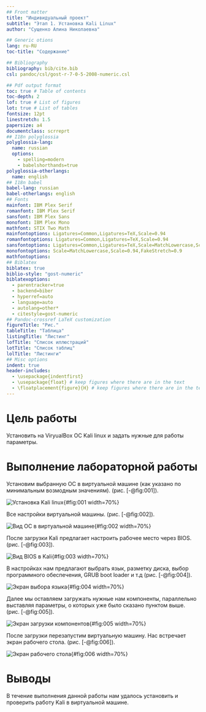 ```yaml
---
## Front matter
title: "Индивидуальный проект"
subtitle: "Этап 1. Установка Kali Linux"
author: "Сущенко Алина Николаевна"

## Generic otions
lang: ru-RU
toc-title: "Содержание"

## Bibliography
bibliography: bib/cite.bib
csl: pandoc/csl/gost-r-7-0-5-2008-numeric.csl

## Pdf output format
toc: true # Table of contents
toc-depth: 2
lof: true # List of figures
lot: true # List of tables
fontsize: 12pt
linestretch: 1.5
papersize: a4
documentclass: scrreprt
## I18n polyglossia
polyglossia-lang:
  name: russian
  options:
	- spelling=modern
	- babelshorthands=true
polyglossia-otherlangs:
  name: english
## I18n babel
babel-lang: russian
babel-otherlangs: english
## Fonts
mainfont: IBM Plex Serif
romanfont: IBM Plex Serif
sansfont: IBM Plex Sans
monofont: IBM Plex Mono
mathfont: STIX Two Math
mainfontoptions: Ligatures=Common,Ligatures=TeX,Scale=0.94
romanfontoptions: Ligatures=Common,Ligatures=TeX,Scale=0.94
sansfontoptions: Ligatures=Common,Ligatures=TeX,Scale=MatchLowercase,Scale=0.94
monofontoptions: Scale=MatchLowercase,Scale=0.94,FakeStretch=0.9
mathfontoptions:
## Biblatex
biblatex: true
biblio-style: "gost-numeric"
biblatexoptions:
  - parentracker=true
  - backend=biber
  - hyperref=auto
  - language=auto
  - autolang=other*
  - citestyle=gost-numeric
## Pandoc-crossref LaTeX customization
figureTitle: "Рис."
tableTitle: "Таблица"
listingTitle: "Листинг"
lofTitle: "Список иллюстраций"
lotTitle: "Список таблиц"
lolTitle: "Листинги"
## Misc options
indent: true
header-includes:
  - \usepackage{indentfirst}
  - \usepackage{float} # keep figures where there are in the text
  - \floatplacement{figure}{H} # keep figures where there are in the text
---
```


# Цель работы

Установить на ViryualBox OC Kali linux и задать нужные для работы параметры.

# Выполнение лабораторной работы

Установим выбранную ОС в виртуальной машине (как указано по минимальным возмодным значениям). (рис. [-@fig:001]).

![Установка Kali linux](/home/ansuthenko/2kurs/academic-laboratory-report-template-master/report/image/11.png){#fig:001 width=70%}

Все настройки виртуальной машины. (рис. [-@fig:002]).

![Вид ОС в виртуальной машине](/home/ansuthenko/2kurs/academic-laboratory-report-template-master/report/image/12.png){#fig:002 width=70%}

После загрузки Kali предлагает настроить рабочее место через BIOS. (рис. [-@fig:003]).

![Вид BIOS в Kali](/home/ansuthenko/2kurs/academic-laboratory-report-template-master/report/image/13.png){#fig:003 width=70%}

В настройках нам предлагают выбрать язык, разметку диска, выбор программного обеспечения, GRUB boot loader и т.д (рис. [-@fig:004]).

![Экран выбора языка ](/home/ansuthenko/2kurs/academic-laboratory-report-template-master/report/image/14.png){#fig:004 width=70%}

Далее мы оставляем загружать нужные нам компоненты, параллельно выставляя параметры, о которых уже было сказано пунктом выше. (рис. [-@fig:005]).

![Экран загрузки компонентов](/home/ansuthenko/2kurs/academic-laboratory-report-template-master/report/image/15.png){#fig:005 width=70%}

После загрузки перезапустим виртуальную машину. Нас встречает экран рабочего стола. (рис. [-@fig:006]).

![Экран рабочего стола](/home/ansuthenko/2kurs/academic-laboratory-report-template-master/report/image/16.png){#fig:006 width=70%}

# Выводы

В течение выполнения данной работы нам удалось установить и проверить работу Kali в виртуальной машине.
